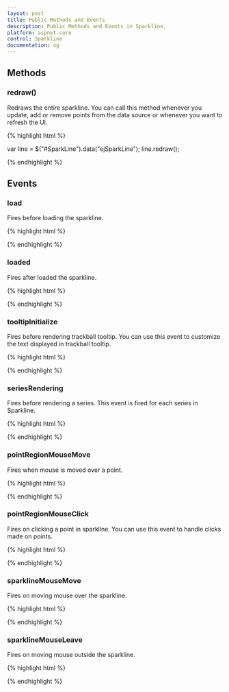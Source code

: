 ```yaml
---
layout: post
title: Public Methods and Events
description: Public Methods and Events in Sparkline.
platform: aspnet-core
control: Sparkline
documentation: ug
---
```



## Methods


### redraw()


Redraws the entire sparkline. You can call this method whenever you update, add or remove points from the data source or whenever you want to refresh the UI.



{% highlight html %}

<ej-spark-line id="SparkLine">
</ej-spark-line>

var line = $("#SparkLine").data("ejSparkLine");
line.redraw();

{% endhighlight %}








## Events



### load


Fires before loading the sparkline.



{% highlight html %}

<ej-spark-line id="SparkLine" load="Load">
</ej-spark-line>

<script type="text/javascript">
    function Load(args) {
        // Do Something
    }
</script>

{% endhighlight %}




### loaded


Fires after loaded the sparkline.



{% highlight html %}

<ej-spark-line id="SparkLine" loaded="Loaded">
</ej-spark-line>

<script type="text/javascript">
    function Loaded(args) {
        // Do Something
    }
</script>

{% endhighlight %}




### tooltipInitialize


Fires before rendering trackball tooltip. You can use this event to customize the text displayed in trackball tooltip.



{% highlight html %}

<ej-spark-line id="SparkLine" tooltip-initialize="TooltipInitialize">
</ej-spark-line>

<script type="text/javascript">
    function TooltipInitialize(args) {
        // Do Something
    }
</script>

{% endhighlight %}





### seriesRendering





Fires before rendering a series. This event is fired for each series in Sparkline.



{% highlight html %}

<ej-spark-line id="SparkLine" series-rendering="SeriesRendering">
</ej-spark-line>

<script type="text/javascript">
    function SeriesRendering(args) {
        // Do Something
    }
</script>

{% endhighlight %}







### pointRegionMouseMove


Fires when mouse is moved over a point. 



{% highlight html %}

<ej-spark-line id="SparkLine" point-region-mouse-move="PointRegionMouseMove">
</ej-spark-line>

<script type="text/javascript">
    function PointRegionMouseMove(args) {
        // Do Something
    }
</script>

{% endhighlight %}




### pointRegionMouseClick


Fires on clicking a point in sparkline. You can use this event to handle clicks made on points.



{% highlight html %}

<ej-spark-line id="SparkLine" point-region-mouse-click="PointRegionMouseClick">
</ej-spark-line>

<script type="text/javascript">
    function PointRegionMouseClick(args) {
        // Do Something
    }
</script>

{% endhighlight %}






### sparklineMouseMove


Fires on moving mouse over the sparkline.



{% highlight html %}

<ej-spark-line id="SparkLine" spark-line-mouse-move="SparkLineMouseMove">
</ej-spark-line>

<script type="text/javascript">
    function SparkLineMouseMove(args) {
        // Do Something
    }
</script>

{% endhighlight %}






### sparklineMouseLeave


Fires on moving mouse outside the sparkline.



{% highlight html %}

<ej-spark-line id="SparkLine" spark-line-mouse-leave="SparkLineMouseLeave">
</ej-spark-line>

<script type="text/javascript">
    function SparkLineMouseLeave(args) {
        // Do Something
    }
</script>

{% endhighlight %}




